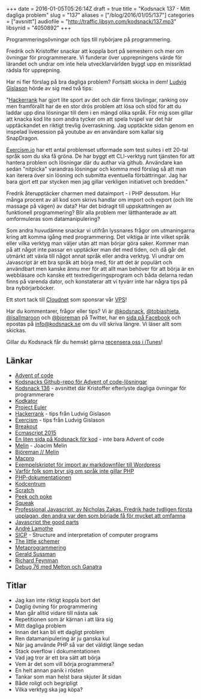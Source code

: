 +++
date = 2016-01-05T05:26:14Z
draft = true
title = "Kodsnack 137 - Mitt dagliga problem"
slug = "137"
aliases = ["/blog/2016/01/05/137"]
categories = ["avsnitt"]
audiofile = "http://traffic.libsyn.com/kodsnack/137.mp3"
libsynid = "4050892"
+++

Programmeringsövningar och tips till nybörjare på programmering.

Fredrik och Kristoffer snackar att koppla bort på semestern och mer om övningar för programmerare. Vi funderar över upprepningens värde för lärandet och undrar om inte hela utvecklarvärlden byggt upp en missriktad rädsla för upprepning.

Har ni fler förslag på bra dagliga problem? Fortsätt skicka in dem! [Ludvig Gislason](https://twitter.com/LudvigGislason) hörde av sig med två tips:

"[Hackerrank](http://www.hackerrank.com) har gjort lite sport av det och där finns tävlingar, ranking osv men framförallt har de en stor drös problem att lösa och stöd för att du laddar upp dina lösningar till dem i en mängd olika språk. För mig som gillar att knacka kod lite som andra tycker om att spela tvspel var det här upptäckandet en riktigt trevlig överraskning. Jag upptäckte sidan genom en inspelad livesession på youtube av en användare som kallar sig SnapDragon.

[Exercism.io](http://www.exercism.io) har ett antal problemset utformade som test suites i ett 20-tal språk som du ska få gröna. De har byggt ett CLI-verktyg runt tjänsten för att hantera problem och lösningar där du authar via github. Användare kan sedan "nitpicka" varandras lösningar och komma med förslag så att man kan iterera över sin lösning och submitta eventuella förbättringar. Jag har bara gjort ett par stycken men jag gillar verkligen initiativet och bredden."

Fredrik återupptäcker charmen med dataimport - i PHP dessutom. Hur många procent av all kod som skrivs handlar om import och export (och lite massage på vägen) av data? Har det bidragit till uppskattningen av funktionell programmering? Blir alla problem mer lätthanterade av att omformuleras som datamanipulering?

Som andra huvudämne snackar vi utifrån lyssnares frågor om utmaningarna kring att komma igång med programmering. Det viktiga är inte vilket språk eller vilka verktyg man väljer utan att man börjar göra saker. Kommer man på att något inte passar en upptäcker man det med tiden, och då går det utmärkt att växla till något annat språk eller andra verktyg. Vi undrar om Javascript är ett bra språk att börja med, för att det är populärt och användbart men kanske ännu mer för att allt man behöver för att börja är en webbläsare och kanske ett textredigeringsprogram och båda delarna redan finns på varenda dator, och konstaterar att vi tyvärr inte har några tips på bra nybörjarböcker.

Ett stort tack till [Cloudnet](http://www.cloudnet.se) som sponsrar vår [VPS](http://en.wikipedia.org/wiki/Virtual_private_server)!

Har du kommentarer, frågor eller tips? Vi är [@kodsnack](https://www.twitter.com/kodsnack), [@tobiashieta](https://www.twitter.com/tobiashieta), [@isallmaroon](https://www.twitter.com/isallmaroon) och [@bjoreman](https://www.twitter.com/bjoreman) på Twitter, har en [sida på Facebook](https://www.facebook.com/kodsnack) och epostas på [info@kodsnack.se](mailto:info@kodsnack.se) om du vill skriva längre. Vi läser allt som skickas.

Gillar du Kodsnack får du hemskt gärna [recensera oss i iTunes](http://itunes.apple.com/se/podcast/kodsnack/id561631498?l=en)!

## Länkar ##
* [Advent of code](http://adventofcode.com/)
* [Kodsnacks Github-repo för Advent of code-lösningar](https://github.com/kodsnack/advent_of_code_2015)
* [Kodsnack 136](http://kodsnack.se/133/) - avsnittet där Kristoffer efterlyste dagliga övningar för programmerare
* [Kodkator](http://codekata.com/)
* [Project Euler](https://projecteuler.net/)
* [Hackerrank](https://www.hackerrank.com/) - tips från Ludvig Gislason
* [Exercism](http://www.exercism.io/) - tips från Ludvig Gislason
* [Breakout](https://en.wikipedia.org/wiki/Breakout_%28video_game%29)
* [Ecmascript 2015](http://es6-features.org/#Constants)
* [En liten sida på Kodsnack för kod](http://kodsnack.se/kod/) - inte bara Advent of code
* [Melin](https://sv.m.wikipedia.org/wiki/Joacim_Melin) - Joacim Melin
* [Björeman // Melin](http://www.bjoremanmelin.se/)
* [Macpro](https://www.macpro.se/)
* [Exempelskriptet för import av markdownfiler till Wordpress](https://tyler.io/importing-jekyll-posts-into-wordpress/)
* [Varför folk som bryr sig om språk inte gillar PHP](http://eev.ee/blog/2012/04/09/php-a-fractal-of-bad-design/)
* [PHP-dokumentationen](http://php.net/manual/en/index.php)
* [Kodcentrum](http://www.kodcentrum.se/)
* [Scratch](https://scratch.mit.edu/)
* [Peek och poke](https://en.wikipedia.org/wiki/PEEK_and_POKE)
* [Squeak](http://squeak.org/)
* [Professional Javascript, av Nicholas Zakas. Fredrik hade tydligen första upplagan, den andra var den som började få för mycket att omfamna](http://www.wrox.com/WileyCDA/WroxTitle/Professional-JavaScript-for-Web-Developers.productCd-0764579088.html)
* [Javascript the good parts](http://shop.oreilly.com/product/9780596517748.do)
* [André Lamothe](https://en.wikipedia.org/wiki/Andr%C3%A9_LaMothe)
* [SICP](https://en.wikipedia.org/wiki/Structure_and_Interpretation_of_Computer_Programs) - Structure and interpretation of computer programs
* [The little schemer](http://www.ccs.neu.edu/home/matthias/BTLS/)
* [Metaprogrammering](https://en.wikipedia.org/wiki/Metaprogramming)
* [Gerald Sussman](https://en.wikipedia.org/wiki/Gerald_Jay_Sussman)
* [Richard Feynman](https://en.wikipedia.org/wiki/Richard_Feynman)
* [Debug 76 med Melton och Ganatra](https://overcast.fm/+I_JFBNKk)

## Titlar ##
* Jag kan inte riktigt koppla bort det
* Daglig övning för programmering
* Man går alltid vidare till nästa sak
* Repetitionen som är kärnan i att lära sig
* Mitt dagliga problem
* Innan det kan bli ett dagligt problem
* Ren datamanipulering är ju ganska kul
* När jag använde PHP så var det väldigt länge sedan
* Stack overflow i dokumentationen
* Vad jag tror är ett bra sätt att börja
* Vem är det som vill börja programmera?
* En helt annan panik i rösten
* Tankar som man helst bara skjuter åt sidan
* Både roligt och begripligt
* Vilka verktyg ska jag köpa?